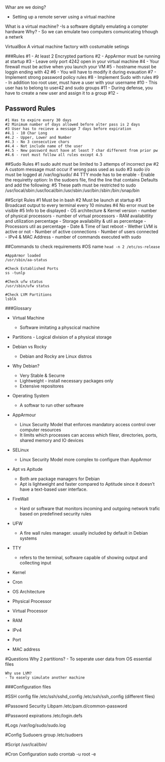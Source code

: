 Whar are we doing?
- Setting up a remote server using a virtual machine

What is a virtual machine?
	-Is a software digitally emulating a compter hardware
Why?
	- So we can emulate two computers comunicating trhough a netwrk

VirtualBox
	A virtual machine factory with costumable setings

###Rules
#1 - At least 2 Encrypted partions
#2 - AppArmor must be running at startup
#3 - Leave only port 4242 open in your virtual machine 
#4 - Your firewall must be active when you launch your VM
#5 - hostname musst be loggin ending with 42
#6 - You will have to modify it during evauation
#7 - Implement strong password policy rules
#8 - Implement Sudo with rules
#9 - In addition too root user, must have a user with your username
#10 - This user has to belong to user42 and sudo groups
#11 - During defense, you have to create a new user and assign it to a group
#12 - 

## Password Rules
	#1 Has to expire every 30 days
	#2 Minimum number of days allowed before alter pass is 2 days
	#3 User has to recieve a message 7 days before expiration
	#4.1 - 10 Char Long
	#4.2 - Upper, Lower and Number
	#4.3 - No 3 consecutive chars
	#4.4 - Not include name of the user
	#4.5 - New password must have at least 7 char different from prior pw
	#4.6 - root must follow all rules except 4.5

##Sudo Rules
	#1 sudo auht must be limited to 3 attemps of incorrect pw
	#2 A custom message must occur if wrong pass used as sudo
	#3 sudo i/o must be logged at /var/log/sudo/
	#4 TTY mode has to be enable
		- Enable the requiretty option: In the sudoers file, find the line that contains Defaults and add the following:
	#5 These path must be restricted to sudo
	/usr/local/sbin:/usr/local/bin:/usr/sbin:/usr/bin:/sbin:/bin:/snap/bin

##Script Rules
	#1 Must be in bash
	#2 Must be launch at startup
	#3 Broadcast output to every terminal every 10 minutes
	#4 No error must be visible
	#5 Info to be displayed
		- OS architecture & Kernel version
		- number of physical processors
		- number of virtual processors
		- RAM availabitlity and utilization percentage
		- Storage availability & util as percentage
		- Processors util as percentage
		- Date & Time of last reboot
		- Wether LVM is active or not
		- Number of active connections
		- Number of users connected
		- IPv4 & MAC Address
		- number of commands executed with sudo


##Commands to check requirements
	#OS name
	`head -n 2 /etc/os-release`

	#AppArmor loaded
	/usr/sbin/aa-status

	#Check Established Ports
	ss -tunlp

	#Check ufw status
	/usr/sbin/ufw status	

	#Check LVM Partitions
	lsblk

###Glossary

- Virtual Machine
	- Software imitating a physcical machine
 - Partitions - Logical division of a physical storage

- Debian vs Rocky
	- Debian and Rocky are Linux distros

- Why Debian?
	- Very Stable & Securre
	- Lightweight - install necessary packages only
	- Extensive repositores

- Operating System
	- A softwar to run other software
- AppArmour
	- Linux Security Model that enforces mandatory access control over computer resources
	- It limits which processes can access which filesr, directories, ports, shared memory and IO devices

- SELinux
	- Linux Security Model more complex to configure than AppArmor

- Apt vs Apitude
	- Both are package managers for Debian
	- Apt is lightweight and faster compared to Aptitude since it doesn’t have a text-based user interface.

- FireWall
	- Hard or software that monitors incoming and outgoing network trafic based on predefined security rules

- UFW
	- A fire wall rules manager. usually included by default in Debian systems

- TTY
	- refers to the terminal, software capable of showing output and collecting input
- Kernel
- Cron
	
- OS Architecture
- Physical Processor
- Virtual Processor
- RAM
- IPv4
- Port
- MAC address

#Questions
	Why 2 partitions?
	- To seperate user data from OS essential files

	Why use LVM?
	- To easely simulate another machine

###Configuration files

#SSH config file
/etc/ssh/sshd_config
/etc/ssh/ssh_config (different files)

#Passowrd Security Libpam
/etc/pam.d/common-password

#Password expirations
/etc/login.defs

#Logs
/var/log/sudo/sudo.log

#Config Suduoers group
/etc/sudoers

#Script
/usr/lcal/bin/

#Cron Configuration
sudo crontab -u root -e

